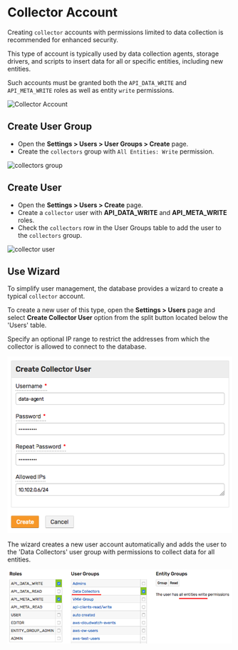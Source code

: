 # Collector Account

Creating `collector` accounts with permissions limited to data collection is recommended for enhanced security.

This type of account is typically used by data collection agents, storage drivers, and scripts to insert data for all or specific entities, including new entities.

Such accounts must be granted both the `API_DATA_WRITE` and `API_META_WRITE` roles as well as entity `write` permissions.

![Collector Account](./images/collector-account.png)

## Create User Group

* Open the **Settings > Users > User Groups > Create** page.
* Create the `collectors` group with `All Entities: Write` permission.

![collectors group](./images/all-entities-write.png)

## Create User

* Open the **Settings > Users > Create** page.
* Create a `collector` user with **API_DATA_WRITE** and **API_META_WRITE** roles.
* Check the `collectors` row in the User Groups table to add the user to the `collectors` group.

![collector user](./images/collector-user.png)

## Use Wizard

To simplify user management, the database provides a wizard to create a typical `collector` account.

To create a new user of this type, open the **Settings > Users** page and select **Create Collector User** option from the split button located below the 'Users' table.

Specify an optional IP range to restrict the addresses from which the collector is allowed to connect to the database.

![](./images/collector-user-wizard.png)

The wizard creates a new user account automatically and adds the user to the 'Data Collectors' user group with permissions to collect data for all entities.

![](./images/collector-user-permissions.png)
